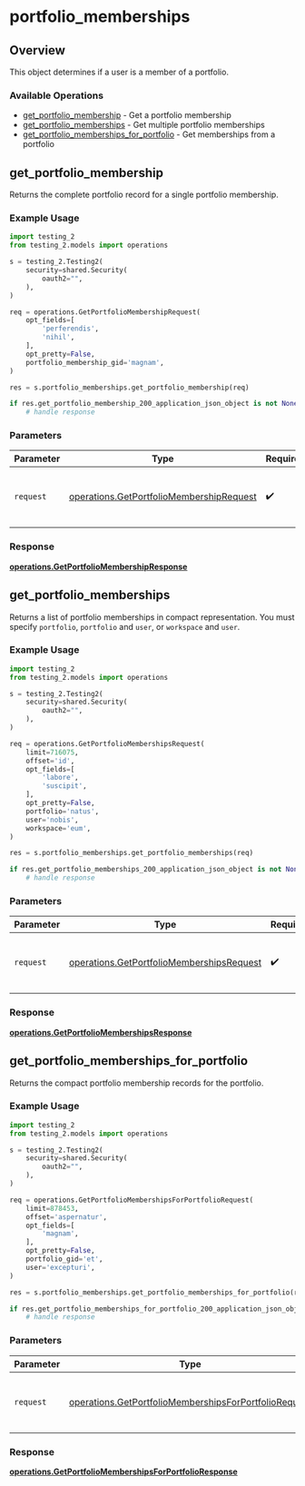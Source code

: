 # portfolio_memberships

## Overview

This object determines if a user is a member of a portfolio.

### Available Operations

* [get_portfolio_membership](#get_portfolio_membership) - Get a portfolio membership
* [get_portfolio_memberships](#get_portfolio_memberships) - Get multiple portfolio memberships
* [get_portfolio_memberships_for_portfolio](#get_portfolio_memberships_for_portfolio) - Get memberships from a portfolio

## get_portfolio_membership

Returns the complete portfolio record for a single portfolio membership.

### Example Usage

```python
import testing_2
from testing_2.models import operations

s = testing_2.Testing2(
    security=shared.Security(
        oauth2="",
    ),
)

req = operations.GetPortfolioMembershipRequest(
    opt_fields=[
        'perferendis',
        'nihil',
    ],
    opt_pretty=False,
    portfolio_membership_gid='magnam',
)

res = s.portfolio_memberships.get_portfolio_membership(req)

if res.get_portfolio_membership_200_application_json_object is not None:
    # handle response
```

### Parameters

| Parameter                                                                                            | Type                                                                                                 | Required                                                                                             | Description                                                                                          |
| ---------------------------------------------------------------------------------------------------- | ---------------------------------------------------------------------------------------------------- | ---------------------------------------------------------------------------------------------------- | ---------------------------------------------------------------------------------------------------- |
| `request`                                                                                            | [operations.GetPortfolioMembershipRequest](../../models/operations/getportfoliomembershiprequest.md) | :heavy_check_mark:                                                                                   | The request object to use for the request.                                                           |


### Response

**[operations.GetPortfolioMembershipResponse](../../models/operations/getportfoliomembershipresponse.md)**


## get_portfolio_memberships

Returns a list of portfolio memberships in compact representation. You must specify `portfolio`, `portfolio` and `user`, or `workspace` and `user`.

### Example Usage

```python
import testing_2
from testing_2.models import operations

s = testing_2.Testing2(
    security=shared.Security(
        oauth2="",
    ),
)

req = operations.GetPortfolioMembershipsRequest(
    limit=716075,
    offset='id',
    opt_fields=[
        'labore',
        'suscipit',
    ],
    opt_pretty=False,
    portfolio='natus',
    user='nobis',
    workspace='eum',
)

res = s.portfolio_memberships.get_portfolio_memberships(req)

if res.get_portfolio_memberships_200_application_json_object is not None:
    # handle response
```

### Parameters

| Parameter                                                                                              | Type                                                                                                   | Required                                                                                               | Description                                                                                            |
| ------------------------------------------------------------------------------------------------------ | ------------------------------------------------------------------------------------------------------ | ------------------------------------------------------------------------------------------------------ | ------------------------------------------------------------------------------------------------------ |
| `request`                                                                                              | [operations.GetPortfolioMembershipsRequest](../../models/operations/getportfoliomembershipsrequest.md) | :heavy_check_mark:                                                                                     | The request object to use for the request.                                                             |


### Response

**[operations.GetPortfolioMembershipsResponse](../../models/operations/getportfoliomembershipsresponse.md)**


## get_portfolio_memberships_for_portfolio

Returns the compact portfolio membership records for the portfolio.

### Example Usage

```python
import testing_2
from testing_2.models import operations

s = testing_2.Testing2(
    security=shared.Security(
        oauth2="",
    ),
)

req = operations.GetPortfolioMembershipsForPortfolioRequest(
    limit=878453,
    offset='aspernatur',
    opt_fields=[
        'magnam',
    ],
    opt_pretty=False,
    portfolio_gid='et',
    user='excepturi',
)

res = s.portfolio_memberships.get_portfolio_memberships_for_portfolio(req)

if res.get_portfolio_memberships_for_portfolio_200_application_json_object is not None:
    # handle response
```

### Parameters

| Parameter                                                                                                                      | Type                                                                                                                           | Required                                                                                                                       | Description                                                                                                                    |
| ------------------------------------------------------------------------------------------------------------------------------ | ------------------------------------------------------------------------------------------------------------------------------ | ------------------------------------------------------------------------------------------------------------------------------ | ------------------------------------------------------------------------------------------------------------------------------ |
| `request`                                                                                                                      | [operations.GetPortfolioMembershipsForPortfolioRequest](../../models/operations/getportfoliomembershipsforportfoliorequest.md) | :heavy_check_mark:                                                                                                             | The request object to use for the request.                                                                                     |


### Response

**[operations.GetPortfolioMembershipsForPortfolioResponse](../../models/operations/getportfoliomembershipsforportfolioresponse.md)**

